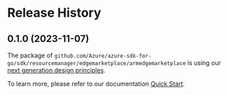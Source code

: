 # Release History

## 0.1.0 (2023-11-07)

The package of `github.com/Azure/azure-sdk-for-go/sdk/resourcemanager/edgemarketplace/armedgemarketplace` is using our [next generation design principles](https://azure.github.io/azure-sdk/general_introduction.html).

To learn more, please refer to our documentation [Quick Start](https://aka.ms/azsdk/go/mgmt).